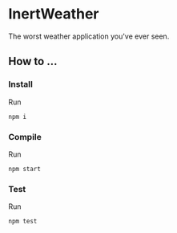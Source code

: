 # InertWeather  
The worst weather application you've ever seen.
## How to ...  
### Install  
Run  

    npm i 
    
### Compile  
Run  

    npm start
  
### Test  
Run  

    npm test  
    
